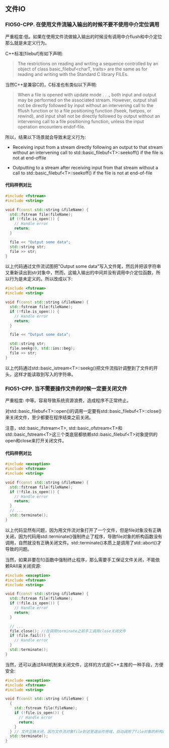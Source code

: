 

## 文件IO

### FIO50-CPP. 在使用文件流输入输出的时候不要不使用中介定位调用

严重程度:低。如果在使用文件流做输入输出的时候没有调用中介flush和中介定位那么就是未定义行为。

C++标准[filebuf]有如下声明:

> The restrictions on reading and writing a sequence controlled by an object of class
basic_filebuf<charT, traits> are the same as for reading and writing with the
Standard C library FILEs.

当然C++是兼容C的，C标准也有类似以下声明:

> When a file is opened with update mode . . ., both input and output may be performed on
the associated stream. However, output shall not be directly followed by input without an
intervening call to the fflush function or to a file positioning function (fseek,
fsetpos, or rewind), and input shall not be directly followed by output without an
intervening call to a file positioning function, unless the input operation encounters endof-file.

所以，结果以下场景就会导致未定义行为:

- Receiving input from a stream directly following an output to that stream without an intervening call to std::basic_filebuf\<T\>::seekoff() if the file is not at end-offile

- Outputting to a stream after receiving input from that stream without a call to std::basic_filebuf\<T\>::seekoff() if the file is not at end-of-file

#### 代码样例对比

``` cpp
#include <fstream>
#include <string>

void f(const std::string &fileName) {
  std::fstream file(fileName);
  if (!file.is_open()) {
    // Handle error
    return;
  }

  file << "Output some data";
  std::string str;
  file >> str;
}
```
以上代码通过文件流试图把"Output some data"写入文件尾，然后并把该字符串又重新读出到str对象中，然而，这输入输出的中间并没有调用中介定位函数，所以行为是未定义的。所以改成以下:

``` cpp
#include <fstream>
#include <string>

void f(const std::string &fileName) {
  std::fstream file(fileName);
  if (!file.is_open()) {
    // Handle error
    return;
  }

  file << "Output some data";

  std::string str;
  file.seekg(0, std::ios::beg);
  file >> str;
}
```
以上代码通过std::basic_istream\<T\>::seekg()把文件流指针调整到了文件的开头，这样才能读取到写入的字符串。

### FIO51-CPP. 当不需要操作文件的时候一定要关闭文件

严重程度: 中等。容易导致系统资源浪费，造成程序不正常终止。

对std::basic_filebuf\<T\>::open()的调用一定要有std::basic_filebuf\<T\>::close()来关闭文件，至少都要在程序结束之前关闭。 

注意，std::basic_ifstream\<T\>, std::basic_ofstream\<T\>和std::basic_fstream\<T\>这三个类底层都依赖std::basic_filebuf\<T\>对象提供的open和close来打开关闭文件。

#### 代码样例对比

``` cpp
#include <exception>
#include <fstream>
#include <string>

void f(const std::string &fileName) {
  std::fstream file(fileName);
  if (!file.is_open()) {
    // Handle error
    return;
  }
  // ...
  std::terminate();
}
```
以上代码显然有问题，因为用文件流对象打开了一个文件，但是file对象没有正确关闭，因为代码用std::terminate()强制终止了程序，导致file对象的析构函数没有调用，自然就没有正确关闭文件。std::terminate()本质上是调用了std::abort()才导致的问题。

当然，如果非要在f()函数中强制终止程序，那么需要手工保证文件关闭，不能依赖RAII来关闭资源:

``` cpp
#include <exception>
#include <fstream>
#include <string>

void f(const std::string &fileName) {
  std::fstream file(fileName);
  if (!file.is_open()) {
    // Handle error
    return;
  }

  // ...
  file.close(); //在调用terminate之前手工调用close关闭文件
  if (file.fail()) {
    // Handle error
  }
  std::terminate();
}
```

当然，还可以通过RAII机制来关闭文件，这样的方式是C++主推的一种手段，方便安全:

``` cpp
#include <exception>
#include <fstream>
#include <string>

void f(const std::string &fileName) {
  {
    std::fstream file(fileName);
    if (!file.is_open()) {
      // Handle error
      return;
    }
  } // 文件正确关闭，因为文件流对象file到这里退出作用域，自动调用了file对象的析构函数
  std::terminate();
}
```

